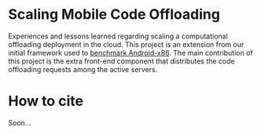Scaling Mobile Code Offloading
==============================

Experiences and lessons learned regarding scaling a computational offloading deployment in the cloud. This project is an extension from our initial framework used to [benchmark Android-x86](https://github.com/huberflores/BenchmarkingAndroidx86). The main contribution of this project is the extra front-end component that distributes the code offloading requests among the active servers.


How to cite
===========

Soon...



